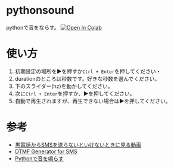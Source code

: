 # pythonsound
pythonで音をならす。
<a href="https://colab.research.google.com/github/Penguin-123456/pythonsound/blob/main/sound.ipynb"><img data-canonical-src="https://colab.research.google.com/assets/colab-badge.svg" alt="Open In Colab" src="https://camo.githubusercontent.com/f5e0d0538a9c2972b5d413e0ace04cecd8efd828d133133933dfffec282a4e1b/68747470733a2f2f636f6c61622e72657365617263682e676f6f676c652e636f6d2f6173736574732f636f6c61622d62616467652e737667"></a>
# **使い方**
1.   初期設定の場所を▶を押すか`Ctrl + Enter`を押してください・
2.   durationのところは秒数です。好きな秒数を選んでください。
3.   下のスライダー(hz)を動かしてください。
4.   次に`Ctrl + Enter`を押すか、▶を押してください。
5.   自動で再生されますが、再生できない場合は▶を押してください。

# **参考**
- [黒電話からSMSを送らないといけないときに見る動画](https://youtu.be/x4DU_dA2LAc)
- [DTMF Generator for SMS](https://github.com/yoidea/DTMF-generator)
- [Pythonで音を鳴らす](https://zenn.dev/kaityo256/articles/python_play_sound)
